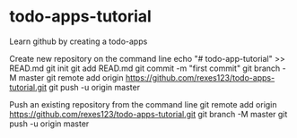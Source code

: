 # todo-apps-tutorial
Learn github by creating a todo-apps


Create new repository on the command line
echo "# todo-app-tutorial" >> READ.md
git init
git add READ.md
git commit -m "first commit"
git branch -M master
git remote add origin https://github.com/rexes123/todo-apps-tutorial.git
git push -u origin master

Push an existing repository from the command line
git remote add origin https://github.com/rexes123/todo-apps-tutorial.git
git branch -M master
git push -u origin master
